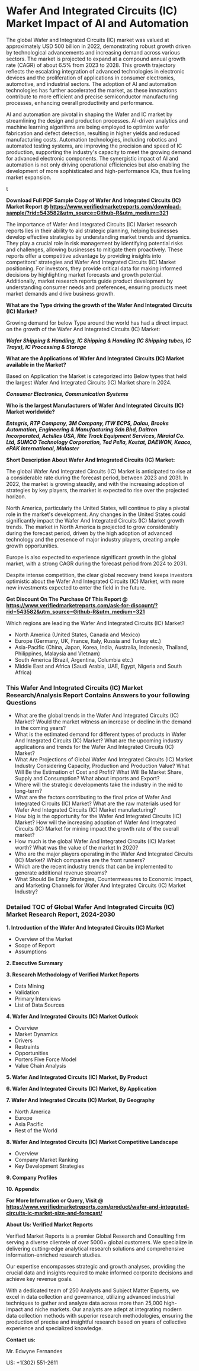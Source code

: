 <meta name="title" content="Global Wafer And Integrated Circuits (IC) Market Impact of AI and Automation"><meta name="description" content="The global Wafer and Integrated Circuits (IC) market was valued at approximately USD 500 billion in 2022, demonstrating robust growth driven by technological advanceme"><meta name="title" content="Wafer And Integrated Circuits (IC) Market Size, Share, Scope, Trends, Growth, Opportunities, Analysis, Forecast"><h1>Wafer And Integrated Circuits (IC) Market Impact of AI and Automation</h1><p>The global Wafer and Integrated Circuits (IC) market was valued at approximately USD 500 billion in 2022, demonstrating robust growth driven by technological advancements and increasing demand across various sectors. The market is projected to expand at a compound annual growth rate (CAGR) of about 6.5% from 2023 to 2028. This growth trajectory reflects the escalating integration of advanced technologies in electronic devices and the proliferation of applications in consumer electronics, automotive, and industrial sectors. The adoption of AI and automation technologies has further accelerated the market, as these innovations contribute to more efficient and precise semiconductor manufacturing processes, enhancing overall productivity and performance.</p><p>AI and automation are pivotal in shaping the Wafer and IC market by streamlining the design and production processes. AI-driven analytics and machine learning algorithms are being employed to optimize wafer fabrication and defect detection, resulting in higher yields and reduced manufacturing costs. Automation technologies, including robotics and automated testing systems, are improving the precision and speed of IC production, supporting the industry's capacity to meet the growing demand for advanced electronic components. The synergistic impact of AI and automation is not only driving operational efficiencies but also enabling the development of more sophisticated and high-performance ICs, thus fueling market expansion.</p>t</p><p id="" class=""><strong>Download Full PDF Sample Copy of Wafer And Integrated Circuits (IC) Market Report @ <a href="https://www.verifiedmarketreports.com/download-sample/?rid=543582&utm_source=Github-R&utm_medium=321" target="_blank">https://www.verifiedmarketreports.com/download-sample/?rid=543582&utm_source=Github-R&utm_medium=321</a></strong></p><p>The importance of&nbsp;Wafer And Integrated Circuits (IC) Market research reports lies in their ability to aid strategic planning, helping businesses develop effective strategies by understanding market trends and dynamics. They play a crucial role in risk management by identifying potential risks and challenges, allowing businesses to mitigate them proactively. These reports offer a competitive advantage by providing insights into competitors' strategies and Wafer And Integrated Circuits (IC) Market positioning. For investors, they provide critical data for making informed decisions by highlighting market forecasts and growth potential. Additionally, market research reports guide product development by understanding consumer needs and preferences, ensuring products meet market demands and drive business growth.</p><p><strong>What are the&nbsp;Type driving the growth of the Wafer And Integrated Circuits (IC) Market?</strong></p><p id="" class="">Growing demand for below Type around the world has had a direct impact on the growth of the Wafer And Integrated Circuits (IC) Market:</p><em><strong>Wafer Shipping & Handling, IC Shipping & Handling (IC Shipping tubes, IC Trays), IC Processing & Storage</strong></em></p><strong>What are the&nbsp;Applications&nbsp;of Wafer And Integrated Circuits (IC) Market available in the Market?</strong></p><p id="" class="">Based on Application the Market is categorized into Below types that held the largest Wafer And Integrated Circuits (IC) Market share In 2024.</p><em><strong>Consumer Electronics, Communication Systems</strong></em></p><strong>Who is the largest Manufacturers of Wafer And Integrated Circuits (IC) Market worldwide?</strong></p><p><em><strong>Entegris, RTP Company, 3M Company, ITW ECPS, Dalau, Brooks Automation, Engineering & Manufacturing Sdn Bhd, Daitron Incorporated, Achilles USA, Rite Track Equipment Services, Miraial Co. Ltd, SUMCO Technology Corporation, Ted Pella, Kostat, DAEWON, Keaco, ePAK International, Malaster</strong></em></p><p id="" class=""><strong>Short Description About Wafer And Integrated Circuits (IC) Market:</strong></p><p>The global Wafer And Integrated Circuits (IC) Market is anticipated to rise at a considerable rate during the forecast period, between 2023 and 2031. In 2022, the market is growing steadily, and with the increasing adoption of strategies by key players, the market is expected to rise over the projected horizon.</p><p>North America, particularly the United States, will continue to play a pivotal role in the market's development. Any changes in the United States could significantly impact the Wafer And Integrated Circuits (IC) Market growth trends. The market in North America is projected to grow considerably during the forecast period, driven by the high adoption of advanced technology and the presence of major industry players, creating ample growth opportunities.</p><p>Europe is also expected to experience significant growth in the global market, with a strong CAGR during the forecast period from 2024 to 2031.</p><p>Despite intense competition, the clear global recovery trend keeps investors optimistic about the Wafer And Integrated Circuits (IC) Market, with more new investments expected to enter the field in the future.</p><p id="" class=""><strong>Get Discount On The Purchase Of This Report @ <a href="https://www.verifiedmarketreports.com/ask-for-discount/?rid=543582&utm_source=Github-R&utm_medium=321" target="_blank">https://www.verifiedmarketreports.com/ask-for-discount/?rid=543582&utm_source=Github-R&utm_medium=321</a></strong></p>Which regions are leading the Wafer And Integrated Circuits (IC) Market?</p><ul><li>North America (United States, Canada and Mexico)</li><li>Europe (Germany, UK, France, Italy, Russia and Turkey etc.)</li><li>Asia-Pacific (China, Japan, Korea, India, Australia, Indonesia, Thailand, Philippines, Malaysia and Vietnam)</li><li>South America (Brazil, Argentina, Columbia etc.)</li><li>Middle East and Africa (Saudi Arabia, UAE, Egypt, Nigeria and South Africa)</li></ul><h3 id="" class="">This Wafer And Integrated Circuits (IC) Market Research/Analysis Report Contains Answers to your following Questions</h3><ul><li>What are the global trends in the Wafer And Integrated Circuits (IC) Market? Would the market witness an increase or decline in the demand in the coming years?</li><li>What is the estimated demand for different types of products in Wafer And Integrated Circuits (IC) Market? What are the upcoming industry applications and trends for the Wafer And Integrated Circuits (IC) Market?</li><li>What Are Projections of Global Wafer And Integrated Circuits (IC) Market Industry Considering Capacity, Production and Production Value? What Will Be the Estimation of Cost and Profit? What Will Be Market Share, Supply and Consumption? What about imports and Export?</li><li>Where will the strategic developments take the industry in the mid to long-term?</li><li>What are the factors contributing to the final price of Wafer And Integrated Circuits (IC) Market? What are the raw materials used for Wafer And Integrated Circuits (IC) Market manufacturing?</li><li>How big is the opportunity for the Wafer And Integrated Circuits (IC) Market? How will the increasing adoption of Wafer And Integrated Circuits (IC) Market for mining impact the growth rate of the overall market?</li><li>How much is the global Wafer And Integrated Circuits (IC) Market worth? What was the value of the market In 2020?</li><li>Who are the major players operating in the Wafer And Integrated Circuits (IC) Market? Which companies are the front runners?</li><li>Which are the recent industry trends that can be implemented to generate additional revenue streams?</li><li>What Should Be Entry Strategies, Countermeasures to Economic Impact, and Marketing Channels for Wafer And Integrated Circuits (IC) Market Industry?</li></ul><h3 id="" class="">Detailed TOC of Global Wafer And Integrated Circuits (IC) Market Research Report, 2024-2030</h3><p id="" class=""><strong>1. Introduction of the Wafer And Integrated Circuits (IC) Market</strong></p><ul><li>Overview of the Market</li><li>Scope of Report</li><li>Assumptions</li></ul><p id="" class=""><strong>2. Executive Summary</strong></p><p id="" class=""><strong>3. Research Methodology of Verified Market Reports</strong></p><ul><li>Data Mining</li><li>Validation</li><li>Primary Interviews</li><li>List of Data Sources</li></ul><p id="" class=""><strong>4. Wafer And Integrated Circuits (IC) Market Outlook</strong></p><ul><li>Overview</li><li>Market Dynamics</li><li>Drivers</li><li>Restraints</li><li>Opportunities</li><li>Porters Five Force Model</li><li>Value Chain Analysis</li></ul><p id="" class=""><strong>5. Wafer And Integrated Circuits (IC) Market, By Product</strong></p><p id="" class=""><strong>6. Wafer And Integrated Circuits (IC) Market, By Application</strong></p><p id="" class=""><strong>7. Wafer And Integrated Circuits (IC) Market, By Geography</strong></p><ul><li>North America</li><li>Europe</li><li>Asia Pacific</li><li>Rest of the World</li></ul><p id="" class=""><strong>8. Wafer And Integrated Circuits (IC) Market Competitive Landscape</strong></p><ul><li>Overview</li><li>Company Market Ranking</li><li>Key Development Strategies</li></ul><p id="" class=""><strong>9. Company Profiles</strong></p><p id="" class=""><strong>10. Appendix</strong></p><p id="" class=""><strong>For More Information or Query, Visit @ <a href="https://www.verifiedmarketreports.com/product/wafer-and-integrated-circuits-ic-market-size-and-forecast/" target="_blank">https://www.verifiedmarketreports.com/product/wafer-and-integrated-circuits-ic-market-size-and-forecast/</a></strong></p><p id="" class=""><strong>About Us: Verified Market Reports</strong></p><p id="" class="">Verified Market Reports is a premier Global Research and Consulting firm serving a diverse clientele of over 5000+ global customers. We specialize in delivering cutting-edge analytical research solutions and comprehensive information-enriched research studies.</p><p id="" class="">Our expertise encompasses strategic and growth analyses, providing the crucial data and insights required to make informed corporate decisions and achieve key revenue goals.</p><p id="" class="">With a dedicated team of 250 Analysts and Subject Matter Experts, we excel in data collection and governance, utilizing advanced industrial techniques to gather and analyze data across more than 25,000 high-impact and niche markets. Our analysts are adept at integrating modern data collection methods with superior research methodologies, ensuring the production of precise and insightful research based on years of collective experience and specialized knowledge.</p><p id="" class=""><strong>Contact us:</strong></p><p id="" class="">Mr. Edwyne Fernandes</p><p id="" class="">US: +1(302) 551-2611</p>